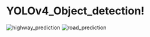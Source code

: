 # YOLOv4_Object_detection!

![highway_prediction](https://user-images.githubusercontent.com/41470324/198725734-13ef375a-0dcd-4248-9afb-2c6f37e8df9c.jpg)
![road_prediction](https://user-images.githubusercontent.com/41470324/198725882-6f9989fd-956a-4e3b-b570-28ee6f6bfefd.jpg)
